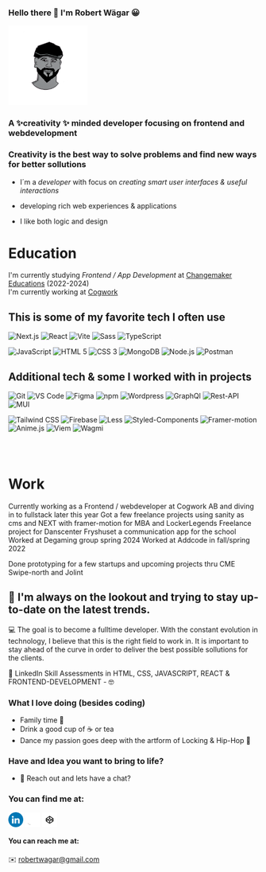 ### Hello there 👋 I'm Robert Wägar 😀

<p align="left">
<img src="robIcon.png"  alt="Project image" width="160" height="160" >
</p>

### A ✨creativity ✨ minded developer focusing on frontend and webdevelopment 
### Creativity is the best way to solve problems and find new ways for better sollutions

- I´m a _developer_ with focus on _creating smart user interfaces & useful interactions_

- developing rich web experiences & applications

- I like both logic and design

# Education

I'm currently studying _Frontend / App Development_ at [Changemaker Educations](https://cmeducations.se/utbildningar/program/frontend-app-developer) (2022-2024)
<br/>
I'm currently working at [Cogwork](https://cogwork.se/)

## This is some of my favorite tech I often use

<p>
  <img alt="Next.js" src="https://img.shields.io/badge/next.js 14-000?style=for-the-badge&logo=nextdotjs&logoColor=888" />
  <img alt="React" src="https://img.shields.io/badge/react-000?style=for-the-badge&logo=react" />
  <img alt="Vite" src="https://img.shields.io/badge/vite-000?style=for-the-badge&logo=vite&logoColor=ffc30b" />
   <img alt="Sass" src="https://img.shields.io/badge/sass-000?style=for-the-badge&logo=sass" />
  <img alt="TypeScript" src="https://img.shields.io/badge/typescript-000?style=for-the-badge&logo=typescript" />
</p>
<p>
 <img alt="JavaScript" src="https://img.shields.io/badge/javascript-000?style=for-the-badge&logo=javascript" />
  <img alt="HTML 5" src="https://img.shields.io/badge/html5-000?style=for-the-badge&logo=html5" />
   <img alt="CSS 3" src="https://img.shields.io/badge/css3-000?style=for-the-badge&logo=css3&logoColor=1572B6" />
   <img alt="MongoDB" src="https://img.shields.io/badge/mongodb-000?style=for-the-badge&logo=mongodb" />
  <img alt="Node.js" src="https://img.shields.io/badge/node.js-000?style=for-the-badge&logo=nodedotjs" />
  <img alt="Postman" src="https://img.shields.io/badge/postman-000?style=for-the-badge&logo=postman" />
</p>

## Additional tech & some I worked with in projects

<p>
 <img alt="Git" src="https://img.shields.io/badge/git-000?style=for-the-badge&logo=git" />
  <img alt="VS Code" src="https://img.shields.io/badge/vs code-000?style=for-the-badge&logo=visualstudiocode&logoColor=007ACC" />
  <img alt="Figma" src="https://img.shields.io/badge/figma-000?style=for-the-badge&logo=figma" />
  <img alt="npm" src="https://img.shields.io/badge/npm-000?style=for-the-badge&logo=npm" />
  <img alt="Wordpress" src="https://img.shields.io/badge/wordpress-000?style=for-the-badge&logo=wordpress" />
  <img alt="GraphQl" src="https://img.shields.io/badge/graphql-000?style=for-the-badge&logo=graphql" />
  <img alt="Rest-API" src="https://img.shields.io/badge/restapi-000?style=for-the-badge&logo=restapi" />
  <img alt="MUI" src="https://img.shields.io/badge/mui-000?style=for-the-badge&logo=mui" />
</p>
<p>
   <img alt="Tailwind CSS" src="https://img.shields.io/badge/tailwind-000?style=for-the-badge&logo=tailwindcss" />
   <img alt="Firebase" src="https://img.shields.io/badge/firebase-000?style=for-the-badge&logo=firebase" />
   <img alt="Less" src="https://img.shields.io/badge/less-000?style=for-the-badge&logo=less" />
   <img alt="Styled-Components" src="https://img.shields.io/badge/styledcomponents-000?style=for-the-badge&logo=styledcomponents" />
   <img alt="Framer-motion" src="https://img.shields.io/badge/framermotion-000?style=for-the-badge&logo=framermotion" />
   <img alt="Anime.js" src="https://img.shields.io/badge/anime.js-000?style=for-the-badge&logo=animedotjs" />
     <img alt="Viem" src="https://img.shields.io/badge/viem-000?style=for-the-badge&logo=viem" />  
   <img alt="Wagmi" src="https://img.shields.io/badge/wagmi-000?style=for-the-badge&logo=wagmi" />
</p>
 
 <br>

 <br>

# Work

Currently working as a Frontend / webdeveloper at Cogwork AB and diving in to fullstack later this year
Got a few freelance projects using sanity as cms and NEXT with framer-motion for MBA and LockerLegends
Freelance project for Danscenter Fryshuset a communication app for the school
Worked at Degaming group spring 2024
Worked at Addcode in fall/spring 2022 

Done prototyping for a few startups and upcoming projects thru CME Swipe-north and Jolint

## 🚀 I'm always on the lookout and trying to stay up-to-date on the latest trends.

💻 The goal is to become a fulltime developer.
With the constant evolution in technology, I believe that this is the right field to work in.
It is important to stay ahead of the curve in order to deliver the best possible sollutions for the clients.

🚀 LinkedIn Skill Assessments in HTML, CSS, JAVASCRIPT, REACT & FRONTEND-DEVELOPMENT - 🤓

### What I love doing (besides coding)

- Family time 🥰
- Drink a good cup of ☕ or tea
- Dance my passion goes deep with the artform of Locking & Hip-Hop 🕺

### Have and Idea you want to bring to life?

- 💬 Reach out and lets have a chat?

### You can find me at:

<p align="left">
<a href="https://www.linkedin.com/in/robert-w%C3%A4gar-1b4661139/" target="_blank"><img align="center" src="socials/LinkedIN.png" alt="" height="30" /></a>
<a href="https://github.com/robonexx" target="_blank"><img align="center" src="socials/Github.png" alt="" height="30" /></a>
<a href="https://codepen.io/robertwagar" target="_blank"><img align="center" src="socials/Codeopen.png" alt="" height="30" /></a>
</p>

#### You can reach me at:

✉️ robertwagar@gmail.com
